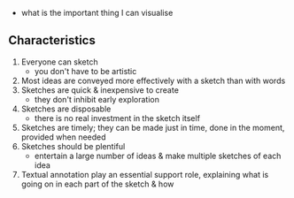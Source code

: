 - what is the important thing I can visualise
## Characteristics
1. Everyone can sketch
	- you don't have to be artistic
2. Most ideas are conveyed more effectively with a sketch than with words
3. Sketches are quick & inexpensive to create
	- they don't inhibit early exploration
4. Sketches are disposable
	- there is no real investment in the sketch itself
5. Sketches are timely; they can be made just in time, done in the moment, provided when needed
6. Sketches should be plentiful
	- entertain a large number of ideas & make multiple sketches of each idea
7. Textual annotation play an essential support role, explaining what is going on in each part of the sketch & how
